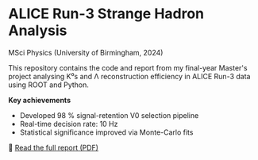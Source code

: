 # ALICE Run-3 Strange Hadron Analysis
MSci Physics (University of Birmingham, 2024)

This repository contains the code and report from my final-year Master's project analysing K⁰s and Λ reconstruction efficiency in ALICE Run-3 data using ROOT and Python.

**Key achievements**
- Developed 98 % signal-retention V0 selection pipeline
- Real-time decision rate: 10 Hz
- Statistical significance improved via Monte-Carlo fits

📄 [Read the full report (PDF)](report.pdf)
